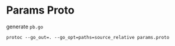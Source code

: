 # Params Proto

generate `pb.go`
```
protoc --go_out=. --go_opt=paths=source_relative params.proto
```

